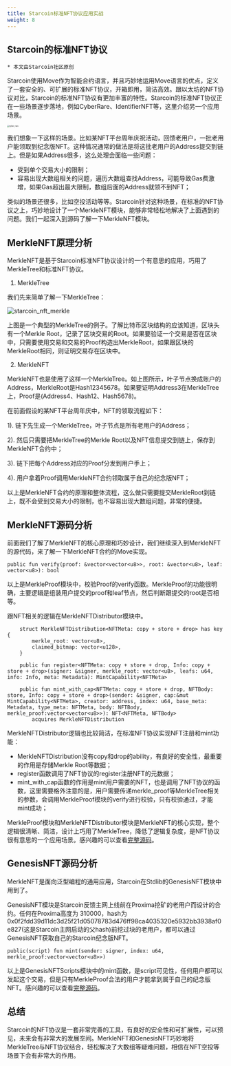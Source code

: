 ```yaml
---
title: Starcoin标准NFT协议应用实战
weight: 8
---
```


## Starcoin的标准NFT协议

```
* 本文由Starcoin社区原创
```

Starcoin使用Move作为智能合约语言，并且巧妙地运用Move语言的优点，定义了一套安全的、可扩展的标准NFT协议，开箱即用，简洁高效。跟以太坊的NFT协议对比，Starcoin的标准NFT协议有更加丰富的特性。Starcoin的标准NFT协议正在一些场景逐步落地，例如CyberRare、IdentifierNFT等，这里介绍另一个应用场景。

<img src="https://tva1.sinaimg.cn/large/008i3skNly1gvnvu7qelyj613k0boaay02.jpg" alt="cyber_rare" style="zoom:30%;" />

我们想象一下这样的场景。比如某NFT平台周年庆祝活动，回馈老用户，一批老用户能领取到纪念版NFT。这种情况通常的做法是将这批老用户的Address提交到链上。但是如果Address很多，这么处理会面临一些问题：

* 受到单个交易大小的限制；
* 容易出现大数组相关的问题，遍历大数组查找Address，可能导致Gas费激增，如果Gas超出最大限制，数组后面的Address就领不到NFT；

类似的场景还很多，比如空投活动等等。Starcoin针对这种场景，在标准的NFT协议之上，巧妙地设计了一个MerkleNFT模块，能够非常轻松地解决了上面遇到的问题。我们一起深入到源码了解一下MerkleNFT模块。



## MerkleNFT原理分析

MerkleNFT是基于Starcoin标准NFT协议设计的一个有意思的应用，巧用了MerkleTree和标准NFT协议。

1. MerkleTree

我们先来简单了解一下MerkleTree：

![starcoin_nft_merkle](https://tva1.sinaimg.cn/large/008i3skNly1gvo5f6rsthj609q06xglu02.jpg)

上图是一个典型的MerkleTree的例子。了解比特币区块结构的应该知道，区块头有一个Merkle Root，记录了区块交易的Root。如果要验证一个交易是否在区块中，只需要使用交易和交易的Proof构造出MerkleRoot，如果跟区块的MerkleRoot相同，则证明交易存在区块中。

2. MerkleNFT

MerkleNFT也是使用了这样一个MerkleTree。如上图所示，叶子节点换成账户的Address，MerkleRoot是Hash12345678。如果要证明Address3在MerkleTree上，Proof是(Address4、Hash12、Hash5678)。

在前面假设的某NFT平台周年庆中，NFT的领取流程如下：

1). 链下先生成一个MerkleTree，叶子节点是所有老用户的Address；

2). 然后只需要把MerkleTree的Merkle Root以及NFT信息提交到链上，保存到MerkleNFT合约中；

3). 链下把每个Address对应的Proof分发到用户手上；

4). 用户拿着Proof调用MerkleNFT合约领取属于自己的纪念版NFT；

以上是MerkleNFT合约的原理和整体流程，这么做只需要提交MerkleRoot到链上，既不会受到交易大小的限制，也不容易出现大数组问题，非常的便捷。



## MerkleNFT源码分析

前面我们了解了MerkleNFT的核心原理和巧妙设计，我们继续深入到MerkleNFT的源代码，来了解一下MerkleNFT合约的Move实现。

~~~Move
public fun verify(proof: &vector<vector<u8>>, root: &vector<u8>, leaf: vector<u8>): bool
~~~

以上是MerkleProof模块中，校验Proof的verify函数。MerkleProof的功能很明确，主要逻辑是组装用户提交的proof和leaf节点，然后判断跟提交的root是否相等。

跟NFT相关的逻辑在MerkleNFTDistributor模块中。

~~~Move
    struct MerkleNFTDistribution<NFTMeta: copy + store + drop> has key {
        merkle_root: vector<u8>,
        claimed_bitmap: vector<u128>,
    }
    
    public fun register<NFTMeta: copy + store + drop, Info: copy + store + drop>(signer: &signer, merkle_root: vector<u8>, leafs: u64, info: Info, meta: Metadata): MintCapability<NFTMeta>
    
    public fun mint_with_cap<NFTMeta: copy + store + drop, NFTBody: store, Info: copy + store + drop>(sender: &signer, cap:&mut MintCapability<NFTMeta>, creator: address, index: u64, base_meta: Metadata, type_meta: NFTMeta, body: NFTBody, merkle_proof:vector<vector<u8>>): NFT<NFTMeta, NFTBody>
        acquires MerkleNFTDistribution
~~~

MerkleNFTDistributor逻辑也比较简洁，在标准NFT协议实现NFT注册和mint功能：

* MerkleNFTDistribution没有copy和drop的ability，有良好的安全性，最重要的作用是存储Merkle Root等数据；
* register函数调用了NFT协议的register注册NFT的元数据；
* mint_with_cap函数的作用是mint用户需要的NFT，也是调用了NFT协议的函数，这里需要格外注意的是，用户需要传递merkle_proof等MerkleTree相关的参数，会调用MerkleProof模块的verify进行校验，只有校验通过，才能mint成功；

MerkleProof模块和MerkleNFTDistributor模块是MerkleNFT的核心实现，整个逻辑很清晰、简洁，设计上巧用了MerkleTree，降低了逻辑复杂度，是NFT协议很有意思的一个应用场景。感兴趣的可以查看[完整源码](https://github.com/starcoinorg/starcoin/blob/master/vm/stdlib/sources/MerkleNFT.move)。



## **GenesisNFT**源码分析

MerkleNFT是面向泛型编程的通用应用，Starcoin在Stdlib的GenesisNFT模块中用到了。

GenesisNFT模块是Starcoin反馈主网上线前在Proxima挖矿的老用户而设计的合约。任何在Proxima高度为 310000，hash为0x0f2fdd39d11dc3d25f21d05078783d476ff98ca4035320e5932bb3938af0e827(这是Starcoin主网启动的父hash)前挖过块的老用户，都可以通过GenesisNFT获取自己的Starcoin纪念版NFT。

~~~Move
public(script) fun mint(sender: signer, index: u64, merkle_proof:vector<vector<u8>>)
~~~

以上是GenesisNFTScripts模块中的mint函数，是script可见性，任何用户都可以发起这个交易，但是只有MerkleProof合法的用户才能拿到属于自己的纪念版NFT。感兴趣的可以查看[完整源码](https://github.com/starcoinorg/starcoin/blob/master/vm/stdlib/sources/GenesisNFT.move)。



## 总结

Starcoin的NFT协议是一套非常完善的工具，有良好的安全性和可扩展性，可以预见，未来会有非常大的发展空间。MerkleNFT和GenesisNFT巧妙地将MerkleTree与NFT协议结合，轻松解决了大数组等疑难问题，相信在NFT空投等场景下会有非常大的作用。

